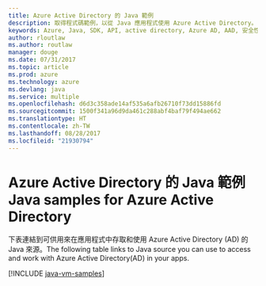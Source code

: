 ```yaml
---
title: Azure Active Directory 的 Java 範例
description: 取得程式碼範例，以從 Java 應用程式使用 Azure Active Directory。
keywords: Azure, Java, SDK, API, active directory, Azure AD, AAD, 安全性, 登入, 驗證, SSO, SAML
author: rloutlaw
ms.author: routlaw
manager: douge
ms.date: 07/31/2017
ms.topic: article
ms.prod: azure
ms.technology: azure
ms.devlang: java
ms.service: multiple
ms.openlocfilehash: d6d3c358ade14af535a6afb26710f73dd15886fd
ms.sourcegitcommit: 1500f341a96d9da461c288abf4baf79f494ae662
ms.translationtype: HT
ms.contentlocale: zh-TW
ms.lasthandoff: 08/28/2017
ms.locfileid: "21930794"
---
```

# <a name="java-samples-for-azure-active-directory"></a><span data-ttu-id="1eb6e-104">Azure Active Directory 的 Java 範例</span><span class="sxs-lookup"><span data-stu-id="1eb6e-104">Java samples for Azure Active Directory</span></span>

<span data-ttu-id="1eb6e-105">下表連結到可供用來在應用程式中存取和使用 Azure Active Directory (AD) 的 Java 來源。</span><span class="sxs-lookup"><span data-stu-id="1eb6e-105">The following table links to Java source you can use to access and work with Azure Active Directory(AD) in your apps.</span></span>

[!INCLUDE [java-vm-samples](includes/java-aad-samples.md)]